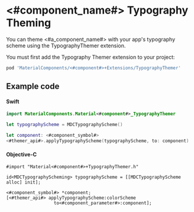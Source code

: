 <!--docs:
title: "Typography Theming"
layout: detail
section: components
excerpt: "How to theme <#component_name#> using the Material Design typography system."
iconId: <#icon_id#>
path: <#root_path#>/TypographyTheming/
-->

# <#component_name#> Typography Theming

You can theme <#a_component_name#> with your app's typography scheme using the TypographyThemer
extension.

You must first add the Typography Themer extension to your project:

``` bash
pod 'MaterialComponents/<#component#>+Extensions/TypographyThemer'
```

## Example code

<!--<div class="material-code-render" markdown="1">-->
#### Swift
``` swift
import MaterialComponents.Material<#component#>_TypographyThemer

let typographyScheme = MDCTypographyScheme()

let component: <#component_symbol#>
<#themer_api#>.applyTypographyScheme(typographyScheme, to: component)
```

#### Objective-C

``` objc
#import "Material<#component#>+TypographyThemer.h"

id<MDCTypographyScheming> typographyScheme = [[MDCTypographyScheme alloc] init];

<#component_symbol#> *component;
[<#themer_api#> applyTypographyScheme:colorScheme
                  to<#component_parameter#>:component];
```
<!--</div>-->
